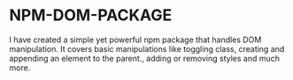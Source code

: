 # NPM-DOM-PACKAGE
I have created a simple yet powerful npm package that handles DOM manipulation. It covers basic manipulations like toggling class, creating and appending an element to the parent., adding or removing styles and much more.
